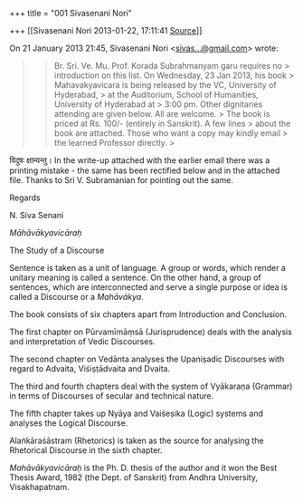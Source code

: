 +++
title = "001 Sivasenani Nori"

+++
[[Sivasenani Nori	2013-01-22, 17:11:41 [Source](https://groups.google.com/g/bvparishat/c/nn5pkDyebog)]]



On 21 January 2013 21:45, Sivasenani Nori \<[sivas...@gmail.com]()\> wrote:  

> 
> > 
> > Br. Sri. Ve. Mu. Prof. Korada Subrahmanyam garu requires no > introduction on this list. On Wednesday, 23 Jan 2013, his book > Mahavakyavicara is being released by the VC, University of Hyderabad, > at the Auditorium, School of Humanities, University of Hyderabad at > 3:00 pm. Other dignitaries attending are given below. All are welcome. > The book is priced at Rs. 100/- (entirely in Sanskrit). A few lines > about the book are attached. Those who want a copy may kindly email > the learned Professor directly. >
> 
> > 





विदुषः क्षाम्यन्तु। In the write-up attached with the earlier email there was a printing mistake - the same has been rectified below and in the attached file. Thanks to Sri V. Subramanian for pointing out the same.



Regards

N. Siva Senani

*Māhāvākyavicāraḥ*

The Study of a Discourse



Sentence is taken as a unit of language. A group or words, which render a unitary meaning is called a sentence. On the other hand, a group of sentences, which are interconnected and serve a single purpose or idea is called a Discourse or a *Mahāvākya.*



The book consists of six chapters apart from Introduction and Conclusion.



The first chapter on Pūrvamīmāṃsā (Jurisprudence) deals with the analysis and interpretation of Vedic Discourses.



The second chapter on Vedānta analyses the Upaniṣadic Discourses with regard to Advaita, Viśiṣṭādvaita and Dvaita.



The third and fourth chapters deal with the system of Vyākaraṇa (Grammar) in terms of Discourses of secular and technical nature.



The fifth chapter takes up Nyāya and Vaiśeṣika (Logic) systems and analyses the Logical Discourse.



Alaṅkāraśāstram (Rhetorics) is taken as the source for analysing the Rhetorical Discourse in the sixth chapter.



*Mahāvākyavicāraḥ* is the Ph. D. thesis of the author and it won the Best Thesis Award, 1982 (the Dept. of Sanskrit) from Andhra University, Visakhapatnam.

